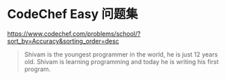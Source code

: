 # CodeChef Easy 问题集

<https://www.codechef.com/problems/school/?sort_by=Accuracy&sorting_order=desc>

> Shivam is the youngest programmer in the world, he is just 12 years old.
> Shivam is learning programming and today he is writing his first program.
